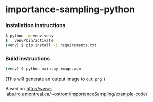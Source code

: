 # importance-sampling-python

### Installation instructions
```bash
$ python -m venv venv
$ . venv/bin/activate
(venv) $ pip install -i requirements.txt
```

### Build instructions
```bash
(venv) $ python main.py image.pgm
```
(This will generate an output image to `out.png`.)

Based on http://www-labs.iro.umontreal.ca/~ostrom/ImportanceSampling/example-code/